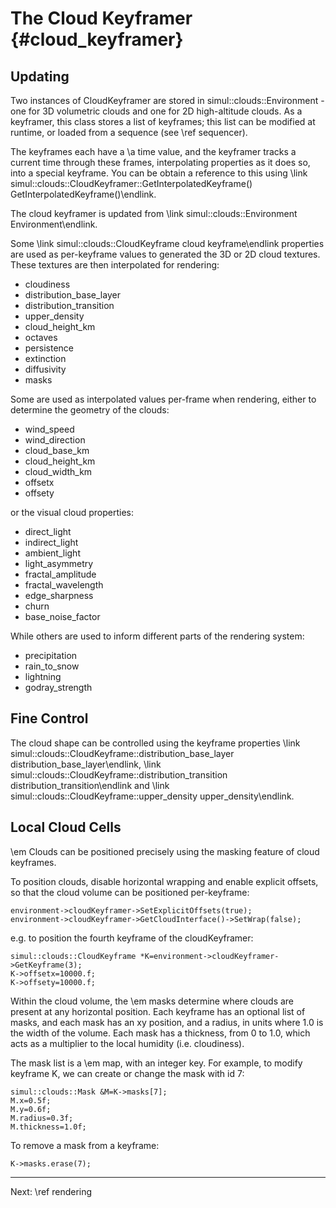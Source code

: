 The Cloud Keyframer	{#cloud_keyframer}
========

Updating
--------
Two instances of CloudKeyframer are stored in simul::clouds::Environment - one for 3D volumetric clouds and one for 2D high-altitude clouds.
As a keyframer, this class stores a list of keyframes; this list can be modified at runtime, or loaded from a sequence (see \ref sequencer).

The keyframes each have a \a time value, and the keyframer tracks a current time through these frames, interpolating properties as it does so, into a special keyframe.
You can be obtain a reference to this using \link simul::clouds::CloudKeyframer::GetInterpolatedKeyframe() GetInterpolatedKeyframe()\endlink.

The cloud keyframer is updated from \link simul::clouds::Environment Environment\endlink.

Some \link simul::clouds::CloudKeyframe cloud keyframe\endlink properties are used as per-keyframe values to generated the 3D or 2D cloud textures.
These textures are then interpolated for rendering:

- cloudiness
- distribution_base_layer
- distribution_transition
- upper_density
- cloud_height_km
- octaves
- persistence
- extinction
- diffusivity
- masks

Some are used as interpolated values per-frame when rendering, either to determine the geometry of the clouds:
- wind_speed
- wind_direction
- cloud_base_km
- cloud_height_km
- cloud_width_km
- offsetx
- offsety

or the visual cloud properties:

- direct_light
- indirect_light
- ambient_light
- light_asymmetry
- fractal_amplitude
- fractal_wavelength
- edge_sharpness
- churn
- base_noise_factor

While others are used to inform different parts of the rendering system:
- precipitation
- rain_to_snow
- lightning
- godray_strength

Fine Control
------------
The cloud shape can be controlled using the keyframe properties \link simul::clouds::CloudKeyframe::distribution_base_layer distribution_base_layer\endlink,
\link simul::clouds::CloudKeyframe::distribution_transition distribution_transition\endlink and
\link simul::clouds::CloudKeyframe::upper_density upper_density\endlink.

Local Cloud Cells
------------
\em Clouds can be positioned precisely using the masking feature of cloud keyframes.

To position clouds, disable horizontal wrapping and enable explicit offsets, so that the cloud volume can be positioned
per-keyframe:

	environment->cloudKeyframer->SetExplicitOffsets(true);
	environment->cloudKeyframer->GetCloudInterface()->SetWrap(false);

e.g. to position the fourth keyframe of the cloudKeyframer:

	simul::clouds::CloudKeyframe *K=environment->cloudKeyframer->GetKeyframe(3);
	K->offsetx=10000.f;
	K->offsety=10000.f;

Within the cloud volume, the \em masks determine where clouds are present at any horizontal position. 
Each keyframe has an optional list of masks, and each mask has an xy position, and a radius, in units where 1.0 is
the width of the volume. Each mask has a thickness, from 0 to 1.0, which acts as a multiplier to the local humidity (i.e. cloudiness).

The mask list is a \em map, with an integer key. For example, to modify keyframe K, we can create or change the mask with id 7:

	simul::clouds::Mask &M=K->masks[7];
	M.x=0.5f;
	M.y=0.6f;
	M.radius=0.3f;
	M.thickness=1.0f;

To remove a mask from a keyframe:

	K->masks.erase(7);

<hr>
Next: \ref rendering
